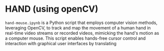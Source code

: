 # HAND (using openCV)

`hand-mouse.ipynb` is a Python script that employs computer vision methods, leveraging OpenCV, to track and map the movement of a human hand in real-time video streams or recorded videos, mimicking the hand's motion as a computer mouse. This script enables hands-free cursor control and interaction with graphical user interfaces by translating

